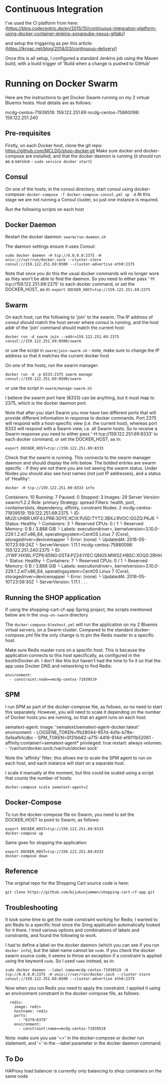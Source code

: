 Continuous Integration
======================
I've used the CI platform from here: (https://blog.codecentric.de/en/2015/10/continuous-integration-platform-using-docker-container-jenkins-sonarqube-nexus-gitlab/)

and setup the triggering as per this article: (https://lkrnac.net/blog/2014/03/continuous-delivery/)

Once this is all setup, I configured a standard Jenkins job using the Maven build, with a build trigger of 'Build when a change is pushed to GitHub'


Running on Docker Swarm
=======================
Here are the instructions to get Docker Swarm running on my 2 virtual Bluemix hosts. Host details are as follows:

mcdg-centos-71939519: 159.122.251.69
mcdg-centos-75880098: 159.122.251.240

Pre-requisites
--------------
Firstly, on each Docker host, clone the git repo: https://github.com/MCLDG/shop-docker.git
Make sure docker and docker-compose are installed, and that the docker daemon is running (it should run as a service - `sudo service docker start`)

Consul
------
On one of the hosts, in the consul directory, start consul using docker-compose: `docker-compose -f docker-compose-consul.yml up -d`
At this stage we are not running a Consul cluster, so just one instance is required.

Run the following scripts on each host

Docker Daemon
-------------

Restart the docker daemon: `swarm/run-daemon.sh`

The daemon settings ensure it uses Consul:

`sudo docker daemon -H tcp://0.0.0.0:2375 -H unix:///var/run/docker.sock --cluster-store consul://159.122.251.69:8500 --cluster-advertise eth0:2375`

Note that once you do this the usual docker commands will no longer work as they won't be able to find the daemon.
So you need to either pass '-H tcp://159.122.251.69:2375' to each docker command, or set the DOCKER_HOST, as in:
`export DOCKER_HOST=tcp://159.122.251.69:2375`

Swarm
-----
On each host, run the following to 'join' to the swarm. The IP address of consul should match the host server where consul is running, and the host addr of the 'join' command should match the current host:

```
docker run -d swarm join --addr=159.122.251.69:2375 consul://159.122.251.69:8500/swarm
```
or use the script in `swarm/join-swarm.sh` - note, make sure to change the IP address so that it matches the current docker host

On one of the hosts, run the swarm manager:

```
docker run -d -p 8333:2375 swarm manage consul://159.122.251.69:8500/swarm
```
or use the script in `swarm/manage-swarm.sh`

I believe the swarm port here (8333) can be anything, but it must map to 2375, which is the docker daemon port.

Note that after you start Swarm you now have two different ports that will provide different information in response to docker commands. Port 2375 will respond with a host-specific view (i.e. the current host), whereas port 8333 will respond with a Swarm view, i.e. all Swarm hosts.
So to receive a Swarm response you need to either pass '-H tcp://159.122.251.69:8333' to each docker command, or set the DOCKER_HOST, as in:
```
export DOCKER_HOST=tcp://159.122.251.69:8333
```

Check that the swarm is running. This connects to the swarm manager daemon and should display the info below. The bolded entries are swarm specific - if they are not there you are not seeing the swarm status. Under Nodes you should also see host names (not just IP addresses), and a status of 'Healthy':

```
docker -H tcp://159.122.251.69:8333 info
```

Containers: 10
 Running: 7
 Paused: 0
 Stopped: 3
Images: 29
Server Version: swarm/1.2.2
Role: primary
Strategy: spread
Filters: health, port, containerslots, dependency, affinity, constraint
Nodes: 2
 mcdg-centos-71939519: 159.122.251.69:2375
  └ ID: MU2I:UHBR:UKF4:LPR6:3OYE:XCIX:PJ5D:TYT2:3BXJ:RVOC:GGZQ:P6J6
  └ Status: Healthy
  └ Containers: 3
  └ Reserved CPUs: 0 / 1
  └ Reserved Memory: 0 B / 3.888 GiB
  └ Labels: executiondriver=, kernelversion=3.10.0-229.1.2.el7.x86_64, operatingsystem=CentOS Linux 7 (Core), storagedriver=devicemapper
  └ Error: (none)
  └ UpdatedAt: 2016-05-10T23:59:24Z
  └ ServerVersion: 1.11.1
 mcdg-centos-75880098: 159.122.251.240:2375
  └ ID: JYWF:HXWL:PZP6:65NG:G5T4:PZ24:IYEC:QNG5:MWS2:HBSC:XOQS:2RHH
  └ Status: Healthy
  └ Containers: 7
  └ Reserved CPUs: 0 / 1
  └ Reserved Memory: 0 B / 3.888 GiB
  └ Labels: executiondriver=, kernelversion=3.10.0-229.1.2.el7.x86_64, operatingsystem=CentOS Linux 7 (Core), storagedriver=devicemapper
  └ Error: (none)
  └ UpdatedAt: 2016-05-10T23:59:30Z
  └ ServerVersion: 1.11.1
.
.
.

Running the SHOP application
----------------------------
If using the shopping-cart-cf-app Spring project, the scripts mentioned below are in the `shop-on-swarm` directory

The `docker-compose-blmxhost.yml` will run the application on my 2 Bluemix virtual servers, on a Swarm cluster. Compared to the standard docker-compose.yml file the only change is to pin the Redis master to a specific host.

Make sure Redis master runs on a specific host. This is because the application connects to this host specifically, as configured in the bootInDocker.sh. I don't like this but haven't had the time to fix it so that the app uses Docker DNS and networking to find Redis:

    environment:
      - constraint:node==mcdg-centos-71939519

SPM
---
I run SPM as part of the docker-compose file, as follows, so no need to start this separately. However, you will need to scale it depending on the number of Docker hosts you are running, so that an agent runs on each host:

  sematext-agent:
    image: 'sematext/sematext-agent-docker:latest'
    environment:
      - LOGSENE_TOKEN=ffb28044-957d-4d1e-b78e-0a1eafb1cdbc
      - SPM_TOKEN=0f31bb82-a715-44f8-914d-ef6f11b52061
      - affinity:container!=sematext-agent*
    privileged: true
    restart: always
    volumes:
      - '/var/run/docker.sock:/var/run/docker.sock'

Note the 'affinity' filter; this allows me to scale the SPM agent to run on each host, and each instance will start on a separate host. 

I scale it manually at the moment, but this could be scaled using a script that counts the number of hosts:

```
docker-compose scale sematext-agent=2
```

Docker-Compose
--------------
To run the docker-compose file on Swarm, you need to set the DOCKER_HOST to point to Swarm, as follows:

```
export DOCKER_HOST=tcp://159.122.251.69:8333
docker-compose up
```

Same goes for stopping the application:
```
export DOCKER_HOST=tcp://159.122.251.69:8333
docker-compose down
```
Reference
---------
The original repo for the Shopping Cart source code is here: 
```
git clone https://github.com/bijukunjummen/shopping-cart-cf-app.git
```

Troubleshooting
---------------
It took some time to get the node constraint working for Redis; I wanted to pin Redis to a specific host since the Sring application automatically looked for it there. I tried various options and combinations of labels and constraints, and found the following to work.

I had to define a label on the docker daemon (which you can see if you run `docker info`), but the label name cannot be `node`. If you check the docker swarm source code, it seems to throw an exception if a constraint is applied using the keyword `node`. So I used `name` instead, as in:
```
sudo docker daemon --label name=mcdg-centos-71939519 -H tcp://0.0.0.0:2375 -H unix:///var/run/docker.sock --cluster-store consul://159.122.251.69:8500 --cluster-advertise eth0:2375
```

Now when you run Redis you need to apply the constraint. I applied it using an environment constraint in the docker-compose file, as follows:

```
  redis:
    image: redis
    hostname: redis
    ports:
      - "6379:6379"
    environment:
      - constraint:name==mcdg-centos-71939519
```

Note: make sure you use '==' in the docker-compose or docker run statement, and '=' in the --label parameter in the docker daemon command.

To Do
-----
HAProxy load balancer is currently only balancing to shop containers on the same node 